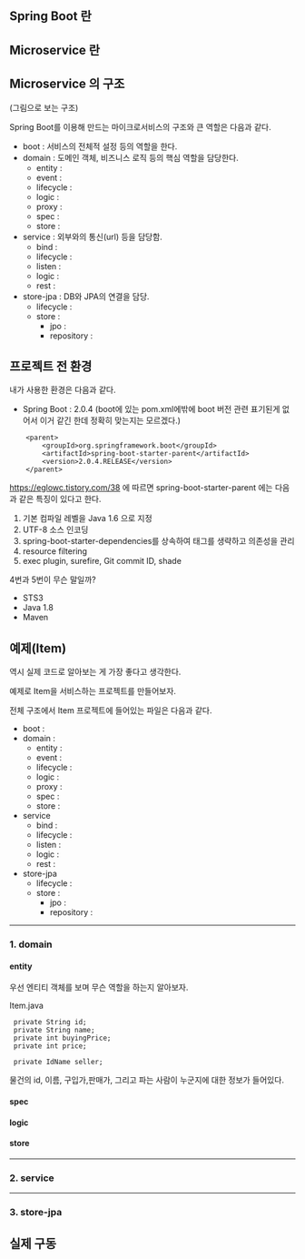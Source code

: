 ## Spring Boot 란

## Microservice 란


## Microservice 의 구조
(그림으로 보는 구조)

Spring Boot를 이용해 만드는 마이크로서비스의 구조와 큰 역할은 다음과 같다.


- boot : 서비스의 전체적 설정 등의 역할을 한다.
- domain : 도메인 객체, 비즈니스 로직 등의 핵심 역할을 담당한다.
	- entity : 
	- event : 
	- lifecycle : 
	- logic : 
	- proxy : 
	- spec : 
	- store : 
- service : 외부와의 통신(url) 등을 담당함.
	- bind : 
	- lifecycle : 
	- listen : 
	- logic : 
	- rest : 
- store-jpa : DB와 JPA의 연결을 담당.
	- lifecycle : 
	- store : 
		- jpo : 
		- repository : 

## 프로젝트 전 환경
내가 사용한 환경은 다음과 같다.
- Spring Boot : 2.0.4
(boot에 있는 pom.xml에밖에 boot 버전 관련 표기된게 없어서 이거 같긴 한데 정확히 맞는지는 모르겠다.)     
~~~
	<parent>
        <groupId>org.springframework.boot</groupId>
        <artifactId>spring-boot-starter-parent</artifactId>
        <version>2.0.4.RELEASE</version>
    </parent>
~~~
https://eglowc.tistory.com/38 에 따르면 spring-boot-starter-parent 에는 다음과 같은 특징이 있다고 한다.
1. 기본 컴파일 레벨을 Java 1.6 으로 지정
2. UTF-8 소스 인코딩
3. spring-boot-starter-dependencies를 상속하여 <version>태그를 생략하고 의존성을 관리
4. resource filtering
5. exec plugin, surefire, Git commit ID, shade

4번과 5번이 무슨 말일까?

- STS3
- Java 1.8
- Maven

## 예제(Item)
역시 실제 코드로 알아보는 게 가장 좋다고 생각한다.

예제로 Item을 서비스하는 프로젝트를 만들어보자.

전체 구조에서 Item 프로젝트에 들어있는 파일은 다음과 같다.
- boot :
- domain :
	- entity : 
	- event : 
	- lifecycle : 
	- logic : 
	- proxy : 
	- spec : 
	- store : 
- service
	- bind : 
	- lifecycle : 
	- listen : 
	- logic : 
	- rest : 
- store-jpa
	- lifecycle : 
	- store : 
		- jpo : 
		- repository : 
---
### 1. domain

#### entity
우선 엔티티 객체를 보며 무슨 역할을 하는지 알아보자.

Item.java
~~~
 private String id;
 private String name;
 private int buyingPrice;
 private int price;
 
 private IdName seller;
~~~

물건의 id, 이름, 구입가,판매가, 그리고 파는 사람이 누군지에 대한 정보가 들어있다.

#### spec

#### logic

#### store
---
### 2. service

---
### 3. store-jpa 

## 실제 구동
